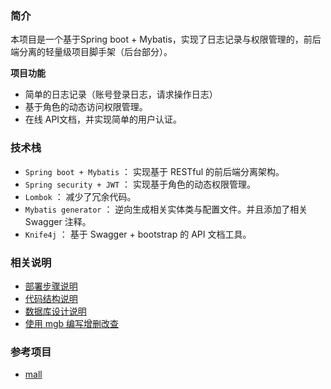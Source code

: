 ### 简介

本项目是一个基于Spring boot + Mybatis，实现了日志记录与权限管理的，前后端分离的轻量级项目脚手架（后台部分）。

**项目功能**

- 简单的日志记录（账号登录日志，请求操作日志）
- 基于角色的动态访问权限管理。
- 在线 API文档，并实现简单的用户认证。

### 技术栈

- `Spring boot + Mybatis` ： 实现基于 RESTful 的前后端分离架构。
- `Spring security + JWT` ： 实现基于角色的动态权限管理。
- `Lombok` ： 减少了冗余代码。
- `Mybatis generator` ： 逆向生成相关实体类与配置文件。并且添加了相关 Swagger 注释。
- `Knife4j` ： 基于 Swagger + bootstrap 的 API 文档工具。 

### 相关说明

- [部署步骤说明](https://github.com/YuJian95/base-service/blob/master/document/deploy.md)
- [代码结构说明](https://github.com/YuJian95/base-service/blob/master/document/code-structure.md)
- [数据库设计说明](https://github.com/YuJian95/base-service/blob/master/document/database-table-structure.md)
- [使用 mgb 编写增删改查](https://github.com/YuJian95/base-service/blob/master/document/add-new-feature.md)

### 参考项目

- [mall](https://github.com/macrozheng/mall)
